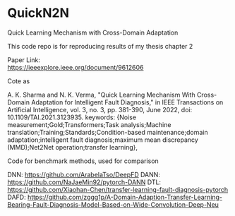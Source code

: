 # QuickN2N
Quick Learning Mechanism with Cross-Domain Adaptation

This code repo is for reproducing results of my thesis chapter 2


Paper Link:  
https://ieeexplore.ieee.org/document/9612606

Cote as 


A. K. Sharma and N. K. Verma, "Quick Learning Mechanism With Cross-Domain Adaptation for Intelligent Fault Diagnosis," in IEEE Transactions on Artificial Intelligence, vol. 3, no. 3, pp. 381-390, June 2022, doi: 10.1109/TAI.2021.3123935. keywords: {Noise measurement;Gold;Transformers;Task analysis;Machine translation;Training;Standards;Condition-based maintenance;domain adaptation;intelligent fault diagnosis;maximum mean discrepancy (MMD);Net2Net operation;transfer learning},


Code for benchmark methods, used for comparison

DNN: https://github.com/ArabelaTso/DeepFD
DANN: https://github.com/NaJaeMin92/pytorch-DANN
DTL: https://github.com/Xiaohan-Chen/transfer-learning-fault-diagnosis-pytorch
DAFD: https://github.com/zggg1p/A-Domain-Adaption-Transfer-Learning-Bearing-Fault-Diagnosis-Model-Based-on-Wide-Convolution-Deep-Neu
